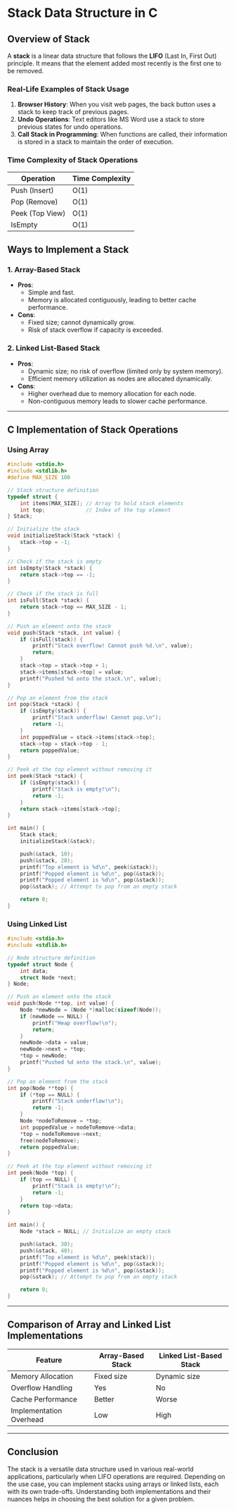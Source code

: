 # Stack Data Structure in C

## Overview of Stack
A **stack** is a linear data structure that follows the **LIFO** (Last In, First Out) principle. It means that the element added most recently is the first one to be removed.

### Real-Life Examples of Stack Usage
1. **Browser History**: When you visit web pages, the back button uses a stack to keep track of previous pages.
2. **Undo Operations**: Text editors like MS Word use a stack to store previous states for undo operations.
3. **Call Stack in Programming**: When functions are called, their information is stored in a stack to maintain the order of execution.

### Time Complexity of Stack Operations
| Operation       | Time Complexity |
|-----------------|-----------------|
| Push (Insert)   | O(1)            |
| Pop (Remove)    | O(1)            |
| Peek (Top View) | O(1)            |
| IsEmpty         | O(1)            |

## Ways to Implement a Stack
### 1. **Array-Based Stack**
- **Pros**:
  - Simple and fast.
  - Memory is allocated contiguously, leading to better cache performance.
- **Cons**:
  - Fixed size; cannot dynamically grow.
  - Risk of stack overflow if capacity is exceeded.

### 2. **Linked List-Based Stack**
- **Pros**:
  - Dynamic size; no risk of overflow (limited only by system memory).
  - Efficient memory utilization as nodes are allocated dynamically.
- **Cons**:
  - Higher overhead due to memory allocation for each node.
  - Non-contiguous memory leads to slower cache performance.

---

## C Implementation of Stack Operations

### Using Array
```c
#include <stdio.h>
#include <stdlib.h>
#define MAX_SIZE 100

// Stack structure definition
typedef struct {
    int items[MAX_SIZE]; // Array to hold stack elements
    int top;             // Index of the top element
} Stack;

// Initialize the stack
void initializeStack(Stack *stack) {
    stack->top = -1;
}

// Check if the stack is empty
int isEmpty(Stack *stack) {
    return stack->top == -1;
}

// Check if the stack is full
int isFull(Stack *stack) {
    return stack->top == MAX_SIZE - 1;
}

// Push an element onto the stack
void push(Stack *stack, int value) {
    if (isFull(stack)) {
        printf("Stack overflow! Cannot push %d.\n", value);
        return;
    }
    stack->top = stack->top + 1;
    stack->items[stack->top] = value;
    printf("Pushed %d onto the stack.\n", value);
}

// Pop an element from the stack
int pop(Stack *stack) {
    if (isEmpty(stack)) {
        printf("Stack underflow! Cannot pop.\n");
        return -1;
    }
    int poppedValue = stack->items[stack->top];
    stack->top = stack->top - 1;
    return poppedValue;
}

// Peek at the top element without removing it
int peek(Stack *stack) {
    if (isEmpty(stack)) {
        printf("Stack is empty!\n");
        return -1;
    }
    return stack->items[stack->top];
}

int main() {
    Stack stack;
    initializeStack(&stack);

    push(&stack, 10);
    push(&stack, 20);
    printf("Top element is %d\n", peek(&stack));
    printf("Popped element is %d\n", pop(&stack));
    printf("Popped element is %d\n", pop(&stack));
    pop(&stack); // Attempt to pop from an empty stack

    return 0;
}
```

### Using Linked List
```c
#include <stdio.h>
#include <stdlib.h>

// Node structure definition
typedef struct Node {
    int data;
    struct Node *next;
} Node;

// Push an element onto the stack
void push(Node **top, int value) {
    Node *newNode = (Node *)malloc(sizeof(Node));
    if (newNode == NULL) {
        printf("Heap overflow!\n");
        return;
    }
    newNode->data = value;
    newNode->next = *top;
    *top = newNode;
    printf("Pushed %d onto the stack.\n", value);
}

// Pop an element from the stack
int pop(Node **top) {
    if (*top == NULL) {
        printf("Stack underflow!\n");
        return -1;
    }
    Node *nodeToRemove = *top;
    int poppedValue = nodeToRemove->data;
    *top = nodeToRemove->next;
    free(nodeToRemove);
    return poppedValue;
}

// Peek at the top element without removing it
int peek(Node *top) {
    if (top == NULL) {
        printf("Stack is empty!\n");
        return -1;
    }
    return top->data;
}

int main() {
    Node *stack = NULL; // Initialize an empty stack

    push(&stack, 30);
    push(&stack, 40);
    printf("Top element is %d\n", peek(stack));
    printf("Popped element is %d\n", pop(&stack));
    printf("Popped element is %d\n", pop(&stack));
    pop(&stack); // Attempt to pop from an empty stack

    return 0;
}
```

---

## Comparison of Array and Linked List Implementations
| Feature                | Array-Based Stack | Linked List-Based Stack |
|------------------------|-------------------|-------------------------|
| Memory Allocation      | Fixed size        | Dynamic size            |
| Overflow Handling      | Yes               | No                      |
| Cache Performance      | Better            | Worse                   |
| Implementation Overhead| Low               | High                    |

---

## Conclusion
The stack is a versatile data structure used in various real-world applications, particularly when LIFO operations are required. Depending on the use case, you can implement stacks using arrays or linked lists, each with its own trade-offs. Understanding both implementations and their nuances helps in choosing the best solution for a given problem.
